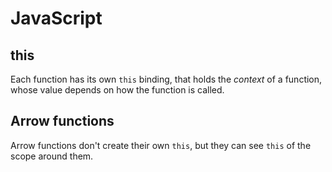 # JavaScript

## this

Each function has its own `this` binding, that holds the _context_ of a function, whose value depends on how the function is called.

## Arrow functions

Arrow functions don't create their own `this`, but they can see `this` of the scope around them.